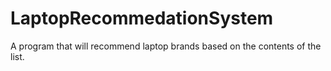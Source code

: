 # LaptopRecommedationSystem
A program that will recommend laptop brands based on the contents of the list.
